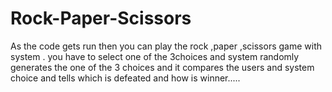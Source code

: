 # Rock-Paper-Scissors
As the code gets run then you can play the rock ,paper ,scissors game with system . you have to select one of the 3choices and system randomly generates the one of the 3 choices and it compares the users and system choice and tells which is defeated and how is winner.....
